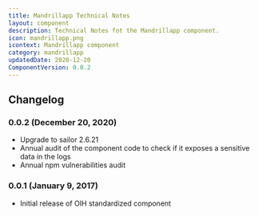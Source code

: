 ```yaml
---
title: Mandrillapp Technical Notes
layout: component
description: Technical Notes fot the Mandrillapp component.
icon: mandrillapp.png
icontext: Mandrillapp component
category: mandrillapp
updatedDate: 2020-12-20
ComponentVersion: 0.0.2
---
```


## Changelog

### 0.0.2 (December 20, 2020)

* Upgrade to sailor 2.6.21
* Annual audit of the component code to check if it exposes a sensitive data in the logs
* Annual npm vulnerabilities audit

### 0.0.1 (January 9, 2017)

* Initial release of OIH standardized component
